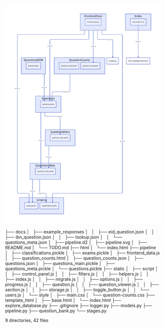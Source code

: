 ![flowchart of pipeline](pipeline.svg)

├── docs
│   ├── example_responses
│   │   ├── eid_question.json
│   │   ├── ibn_question.json
│   │   ├── lookup.json
│   │   └── questions_meta.json
│   ├── pipeline.d2
│   ├── pipeline.svg
│   ├── README.md
│   └── TODO.md
├── html
│   └── index.html
├── pipeline
│   ├── classifications.pickle
│   ├── exams.pickle
│   ├── frontend_data.js
│   ├── question_counts.html
│   ├── question_counts.json
│   ├── questions.json
│   ├── questions_main.pickle
│   ├── questions_meta.pickle
│   └── questions.pickle
├── static
│   ├── script
│   │   ├── control_panel.js
│   │   ├── filters.js
│   │   ├── helpers.js
│   │   ├── index.js
│   │   ├── migrate.js
│   │   ├── options.js
│   │   ├── progress.js
│   │   ├── question.js
│   │   ├── question_viewer.js
│   │   ├── section.js
│   │   ├── storage.js
│   │   ├── toggle_button.js
│   │   └── users.js
│   └── style
│       ├── main.css
│       └── question-counts.css
├── template_html
│   ├── base.html
│   └── index.html
├── explore_database.py
├── .gitignore
├── logger.py
├── models.py
├── pipeline.py
├── question_bank.py
└── stages.py

9 directories, 42 files
